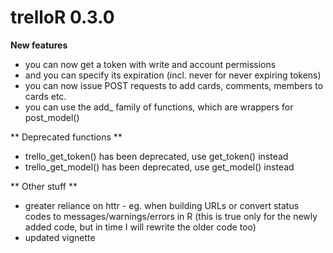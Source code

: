 # trelloR 0.3.0

**New features**

* you can now get a token with write and account permissions
* and you can specify its expiration (incl. never for never expiring tokens)
* you can now issue POST requests to add cards, comments, members to cards etc.
* you can use the add_ family of functions, which are wrappers for post_model()

** Deprecated functions **

* trello_get_token() has been deprecated, use get_token() instead
* trello_get_model() has been deprecated, use get_model() instead

** Other stuff **

* greater reliance on httr - eg. when building URLs or convert status codes to messages/warnings/errors in R (this is true only for the newly added code, but in time I will rewrite the older code too)
* updated vignette
